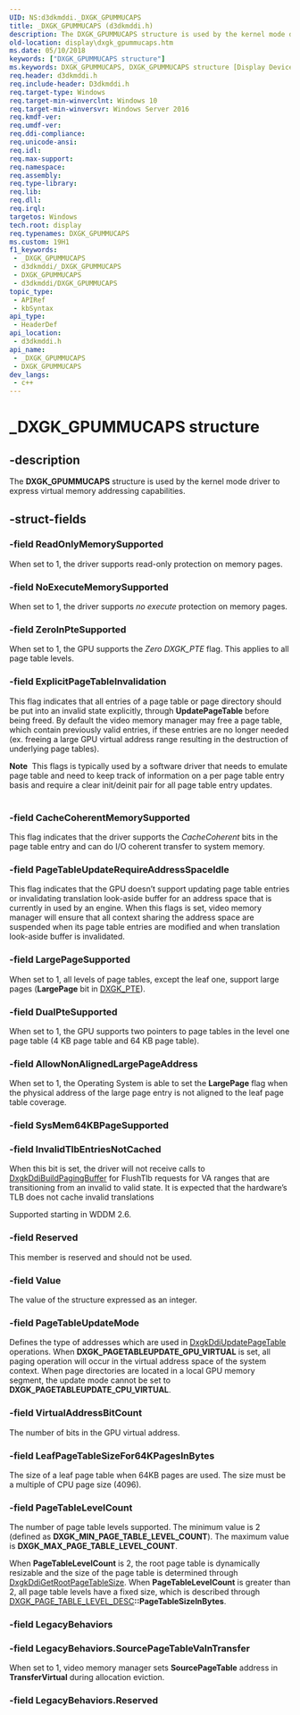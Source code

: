 ```yaml
---
UID: NS:d3dkmddi._DXGK_GPUMMUCAPS
title: _DXGK_GPUMMUCAPS (d3dkmddi.h)
description: The DXGK_GPUMMUCAPS structure is used by the kernel mode driver to express virtual memory addressing capabilities.
old-location: display\dxgk_gpummucaps.htm
ms.date: 05/10/2018
keywords: ["DXGK_GPUMMUCAPS structure"]
ms.keywords: DXGK_GPUMMUCAPS, DXGK_GPUMMUCAPS structure [Display Devices], _DXGK_GPUMMUCAPS, d3dkmddi/DXGK_GPUMMUCAPS, display.dxgk_gpummucaps
req.header: d3dkmddi.h
req.include-header: D3dkmddi.h
req.target-type: Windows
req.target-min-winverclnt: Windows 10
req.target-min-winversvr: Windows Server 2016
req.kmdf-ver: 
req.umdf-ver: 
req.ddi-compliance: 
req.unicode-ansi: 
req.idl: 
req.max-support: 
req.namespace: 
req.assembly: 
req.type-library: 
req.lib: 
req.dll: 
req.irql: 
targetos: Windows
tech.root: display
req.typenames: DXGK_GPUMMUCAPS
ms.custom: 19H1
f1_keywords:
 - _DXGK_GPUMMUCAPS
 - d3dkmddi/_DXGK_GPUMMUCAPS
 - DXGK_GPUMMUCAPS
 - d3dkmddi/DXGK_GPUMMUCAPS
topic_type:
 - APIRef
 - kbSyntax
api_type:
 - HeaderDef
api_location:
 - d3dkmddi.h
api_name:
 - _DXGK_GPUMMUCAPS
 - DXGK_GPUMMUCAPS
dev_langs:
 - c++
---
```


# _DXGK_GPUMMUCAPS structure


## -description

The <b>DXGK_GPUMMUCAPS</b> structure is used by the kernel mode driver to express virtual memory addressing capabilities.

## -struct-fields

### -field ReadOnlyMemorySupported

When set to 1, the driver supports read-only protection on memory pages.

### -field NoExecuteMemorySupported

When set to 1, the driver supports <i>no execute</i> protection on memory pages.

### -field ZeroInPteSupported

When set to 1, the GPU supports the <i>Zero DXGK_PTE</i> flag. This applies to all page table levels.

### -field ExplicitPageTableInvalidation

This flag indicates that all entries of a page table or page directory should be put into an invalid state explicitly, through <b>UpdatePageTable</b> before being freed. By default the video memory manager may free a page table, which contain previously valid entries, if these entries are no longer needed (ex. freeing a large GPU virtual address range resulting in the destruction of underlying page tables).


<div class="alert"><b>Note</b>  This flags is typically used by a software driver that needs to emulate page table and need to keep track of information on a per page table entry basis and require a clear init/deinit pair for all page table entry updates.</div>
<div> </div>

### -field CacheCoherentMemorySupported

This flag indicates that the driver supports the <i>CacheCoherent</i> bits in the page table entry and can do I/O coherent transfer to system memory.

### -field PageTableUpdateRequireAddressSpaceIdle

This flag indicates that the GPU doesn’t support updating page table entries or invalidating translation look-aside buffer for an address space that is currently in used by an engine. When this flags is set, video memory manager will ensure that all context sharing the address space are suspended when its page table entries are modified and when translation look-aside buffer is invalidated.

### -field LargePageSupported

When set to 1, all levels of page tables, except the leaf one, support large pages (<b>LargePage</b> bit in <a href="/windows-hardware/drivers/ddi/d3dukmdt/ns-d3dukmdt-_dxgk_pte">DXGK_PTE</a>).

### -field DualPteSupported

When set to 1, the GPU supports two pointers to page tables in the level one page table (4 KB page table and 64 KB page table).

### -field AllowNonAlignedLargePageAddress

When set to 1, the Operating System is able to set the <b>LargePage</b> flag when the physical address of the large page entry is not aligned to the leaf page table coverage.

### -field SysMem64KBPageSupported

### -field InvalidTlbEntriesNotCached

When this bit is set, the driver will not receive calls to [DxgkDdiBuildPagingBuffer](nc-d3dkmddi-dxgkddi_buildpagingbuffer.md) for FlushTlb requests for VA ranges that are transitioning from an invalid to valid state. It is expected that the hardware’s TLB does not cache invalid translations

Supported starting in WDDM 2.6.

### -field Reserved

This member is reserved and should not be used.

### -field Value

The value of the structure expressed as an integer.

### -field PageTableUpdateMode

Defines the type of addresses which are used in <a href="/windows-hardware/drivers/display/dxgkddiupdatepagetable">DxgkDdiUpdatePageTable</a> operations. When <b>DXGK_PAGETABLEUPDATE_GPU_VIRTUAL</b> is set, all paging operation will occur in the virtual address space of the system context. When page directories are located in a local GPU memory segment, the update mode cannot be set to <b>DXGK_PAGETABLEUPDATE_CPU_VIRTUAL</b>.

### -field VirtualAddressBitCount

The number of bits in the GPU virtual address.

### -field LeafPageTableSizeFor64KPagesInBytes

The size of a leaf page table when 64KB pages are used. The size must be a multiple of CPU page size (4096).

### -field PageTableLevelCount

The number of page table levels supported. The minimum value is 2 (defined as <b>DXGK_MIN_PAGE_TABLE_LEVEL_COUNT</b>). The maximum value is <b>DXGK_MAX_PAGE_TABLE_LEVEL_COUNT</b>. 

When <b>PageTableLevelCount</b> is 2, the root page table is dynamically resizable and the size of the page table is determined through <a href="/windows-hardware/drivers/ddi/d3dkmddi/nc-d3dkmddi-dxgkddi_getrootpagetablesize">DxgkDdiGetRootPageTableSize</a>. When <b>PageTableLevelCount</b> is greater than 2, all page table levels have a fixed size, which is described through <a href="/windows-hardware/drivers/ddi/d3dkmddi/ns-d3dkmddi-_dxgk_page_table_level_desc">DXGK_PAGE_TABLE_LEVEL_DESC</a><b>::PageTableSizeInBytes</b>.

### -field LegacyBehaviors

### -field LegacyBehaviors.SourcePageTableVaInTransfer

When set to 1, video memory manager sets <b>SourcePageTable</b> address in <b>TransferVirtual</b> during allocation eviction.

### -field LegacyBehaviors.Reserved

